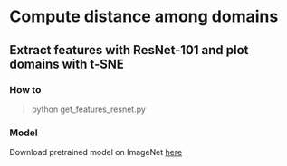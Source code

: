 # Compute distance among domains 
## Extract features with ResNet-101 and plot domains with t-SNE

### How to
> python get_features_resnet.py

### Model
Download pretrained model on ImageNet [here](https://mega.nz/file/cU1B2TCL#uTUzsfHT746YRPxGclflGnkr73fzgUNzm-51De5yJko)

